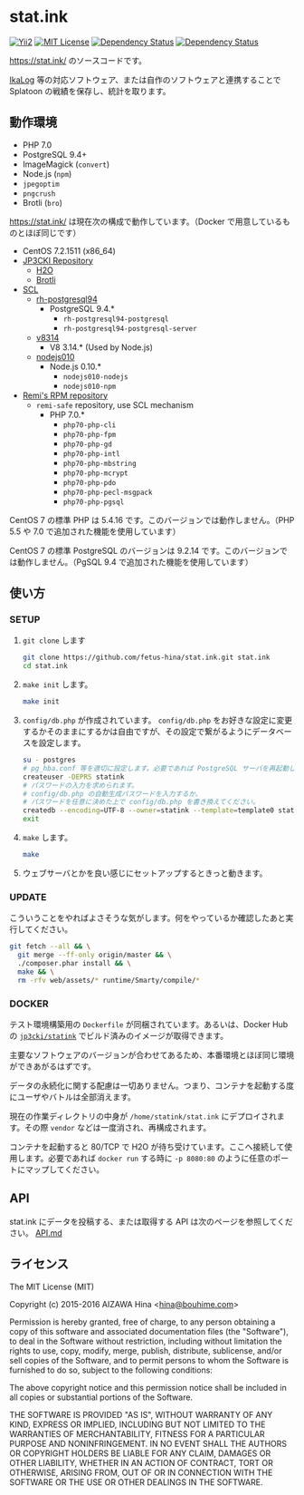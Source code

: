 stat.ink
========

[![Yii2](https://img.shields.io/badge/Powered_by-Yii_Framework-green.svg?style=flat)](http://www.yiiframework.com/)
[![MIT License](https://img.shields.io/github/license/fetus-hina/stat.ink.svg)](https://github.com/fetus-hina/stat.ink/blob/master/LICENSE)
[![Dependency Status](https://www.versioneye.com/user/projects/56167010a19334001e000337/badge.svg?style=flat)](https://www.versioneye.com/user/projects/56167010a19334001e000337)
[![Dependency Status](https://www.versioneye.com/user/projects/5616700aa1933400190005db/badge.svg?style=flat)](https://www.versioneye.com/user/projects/5616700aa1933400190005db)

https://stat.ink/ のソースコードです。

[IkaLog](https://github.com/hasegaw/IkaLog) 等の対応ソフトウェア、または自作のソフトウェアと連携することで Splatoon の戦績を保存し、統計を取ります。


動作環境
--------

* PHP 7.0
* PostgreSQL 9.4+
* ImageMagick (`convert`)
* Node.js (`npm`)
* `jpegoptim`
* `pngcrush`
* Brotli (`bro`)

https://stat.ink/ は現在次の構成で動作しています。（Docker で用意しているものとほぼ同じです）

* CentOS 7.2.1511 (x86_64)
* [JP3CKI Repository](https://rpm.fetus.jp/)
    - [H2O](https://h2o.examp1e.net/)
    - [Brotli](https://github.com/google/brotli)
* [SCL](https://www.softwarecollections.org/)
    - [rh-postgresql94](https://www.softwarecollections.org/en/scls/rhscl/rh-postgresql94/)
        - PostgreSQL 9.4.*
            - `rh-postgresql94-postgresql`
            - `rh-postgresql94-postgresql-server`
    - [v8314](https://www.softwarecollections.org/en/scls/rhscl/v8314/)
        - V8 3.14.* (Used by Node.js)
    - [nodejs010](https://www.softwarecollections.org/en/scls/rhscl/nodejs010/)
        - Node.js 0.10.*
            - `nodejs010-nodejs`
            - `nodejs010-npm`
* [Remi's RPM repository](http://rpms.famillecollet.com/)
    - `remi-safe` repository, use SCL mechanism
        - PHP 7.0.*
            - `php70-php-cli`
            - `php70-php-fpm`
            - `php70-php-gd`
            - `php70-php-intl`
            - `php70-php-mbstring`
            - `php70-php-mcrypt`
            - `php70-php-pdo`
            - `php70-php-pecl-msgpack`
            - `php70-php-pgsql`

CentOS 7 の標準 PHP は 5.4.16 です。このバージョンでは動作しません。（PHP 5.5 や 7.0 で追加された機能を使用しています）

CentOS 7 の標準 PostgreSQL のバージョンは 9.2.14 です。このバージョンでは動作しません。（PgSQL 9.4 で追加された機能を使用しています）

使い方
------

### SETUP ###

1. `git clone` します

    ```sh
    git clone https://github.com/fetus-hina/stat.ink.git stat.ink
    cd stat.ink
    ```

2. `make init` します。

    ```sh
    make init
    ```

3. `config/db.php` が作成されています。 `config/db.php` をお好きな設定に変更するかそのままにするかは自由ですが、その設定で繋がるようにデータベースを設定します。

    ```sh
    su - postgres
    # pg_hba.conf 等を適切に設定します。必要であれば PostgreSQL サーバを再起動します。
    createuser -DEPRS statink
    # パスワードの入力を求められます。
    # config/db.php の自動生成パスワードを入力するか、
    # パスワードを任意に決めた上で config/db.php を書き換えてください。
    createdb --encoding=UTF-8 --owner=statink --template=template0 statink
    exit
    ```

4. `make` します。

    ```sh
    make
    ```

5. ウェブサーバとかを良い感じにセットアップするときっと動きます。


### UPDATE ###

こういうことをやればよさそうな気がします。何をやっているか確認したあと実行してください。

```sh
git fetch --all && \
  git merge --ff-only origin/master && \
  ./composer.phar install && \
  make && \
  rm -rfv web/assets/* runtime/Smarty/compile/*
```


### DOCKER ###

テスト環境構築用の `Dockerfile` が同梱されています。あるいは、Docker Hub の [`jp3cki/statink`](https://hub.docker.com/r/jp3cki/statink/) でビルド済みのイメージが取得できます。

主要なソフトウェアのバージョンが合わせてあるため、本番環境とほぼ同じ環境ができあがるはずです。

データの永続化に関する配慮は一切ありません。つまり、コンテナを起動する度にユーザやバトルは全部消えます。

現在の作業ディレクトリの中身が `/home/statink/stat.ink` にデプロイされます。その際 `vendor` などは一度消され、再構成されます。

コンテナを起動すると 80/TCP で H2O が待ち受けています。ここへ接続して使用します。必要であれば `docker run` する時に `-p 8080:80` のように任意のポートにマップしてください。


API
---

stat.ink にデータを投稿する、または取得する API は次のページを参照してください。
[API.md](https://github.com/fetus-hina/stat.ink/blob/master/API.md)


ライセンス
----------

The MIT License (MIT)

Copyright (c) 2015-2016 AIZAWA Hina \<hina@bouhime.com\>

Permission is hereby granted, free of charge, to any person obtaining a copy
of this software and associated documentation files (the "Software"), to deal
in the Software without restriction, including without limitation the rights
to use, copy, modify, merge, publish, distribute, sublicense, and/or sell
copies of the Software, and to permit persons to whom the Software is
furnished to do so, subject to the following conditions:

The above copyright notice and this permission notice shall be included in all
copies or substantial portions of the Software.

THE SOFTWARE IS PROVIDED "AS IS", WITHOUT WARRANTY OF ANY KIND, EXPRESS OR
IMPLIED, INCLUDING BUT NOT LIMITED TO THE WARRANTIES OF MERCHANTABILITY,
FITNESS FOR A PARTICULAR PURPOSE AND NONINFRINGEMENT. IN NO EVENT SHALL THE
AUTHORS OR COPYRIGHT HOLDERS BE LIABLE FOR ANY CLAIM, DAMAGES OR OTHER
LIABILITY, WHETHER IN AN ACTION OF CONTRACT, TORT OR OTHERWISE, ARISING FROM,
OUT OF OR IN CONNECTION WITH THE SOFTWARE OR THE USE OR OTHER DEALINGS IN THE
SOFTWARE.
